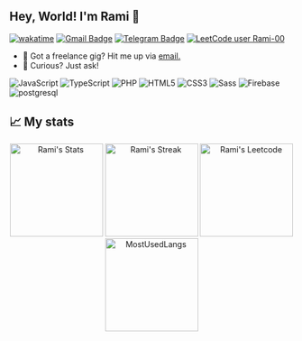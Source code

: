 ## Hey, World! I'm Rami 👋

[![wakatime](https://wakatime.com/badge/user/aa09bb25-ed24-4cf1-87b4-ae8c509c9d98.svg)](https://wakatime.com/@aa09bb25-ed24-4cf1-87b4-ae8c509c9d98)
[![Gmail Badge](https://img.shields.io/badge/-ramipro.ac@gmail.com-c14438?style=social&logo=Gmail&logoColor=red&link=mailto:ramipro.ac@gmail.com)](mailto:ramipro.ac@gmail.com)
[![Telegram Badge](https://img.shields.io/badge/-Telegram-c14438?style=social&logo=Telegram&logoColor=red&link=https://t.me/u88s8)](https://t.me/u88s8)
[![LeetCode user Rami-00](https://img.shields.io/badge/dynamic/json?style=for-the-badge&labelColor=black&color=%23ffa116&label=Solved&query=solvedOverTotal&url=https%3A%2F%2Fleetcode-badge.vercel.app%2Fapi%2Fusers%2FRami-00&logo=leetcode&logoColor=yellow)](https://leetcode.com/Rami-00/)

- 💼 Got a freelance gig? Hit me up via <a href="mailto:ramipro.ac@gmail.com">email.</a>
- 💬 Curious? Just ask!

<div class="badges-intro">

![JavaScript](https://img.shields.io/badge/-JavaScript-000000?style=flat&logo=javascript&logoColor=#F7DF1E)
![TypeScript](https://img.shields.io/badge/-TypeScript-000000?style=flat&logo=typescript&logoColor=#3178C6)
![PHP](https://img.shields.io/badge/-PHP-000000?style=flat&logo=php&logoColor=#777BB4)
![HTML5](https://img.shields.io/badge/-HTML5-000000?style=flat&logo=html5&logoColor=#E34F26)
![CSS3](https://img.shields.io/badge/-CSS3-000000?style=flat&logo=css3&logoColor=#1572B6)
![Sass](https://img.shields.io/badge/-Sass-000000?style=flat&logo=sass&logoColor=#CC6699)
![Firebase](https://img.shields.io/badge/-Firebase-000000?style=flat&logo=firebase&logoColor=#FFCA28)
![postgresql](https://img.shields.io/badge/-postgresql-000000?style=flat&logo=postgresql&logoColor=#FFCA28)

## 📈 My stats

<div class="badges-githubstats">
  <p align="center">
    <img src="https://github-readme-stats.vercel.app/api?username=Rami-0&theme=tokyonight&show_icons=true&hide_border=true&count_private=true" alt="Rami's Stats" height="165">
    <img src="https://github-readme-streak-stats.herokuapp.com/?user=Rami-0&theme=tokyonight&hide_border=true" alt="Rami's Streak" height="165">
    <img src="https://leetcode-stats.vercel.app/api?username=Rami-00&theme=Light" alt="Rami's Leetcode" height="165"/>
    <img src="https://github-readme-stats.vercel.app/api/top-langs?username=Rami-0&show_icons=true&locale=en&layout=compact" alt="MostUsedLangs" height="165" />
  </p>
</div>
